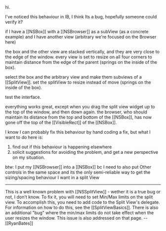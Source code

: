 hi.

I've noticed this behaviour in IB, I think Its a bug, hopefully someone could verify it?

if I have a [[NSBox]] with a [[NSBrowser]] as a subView (as a concrete example)
and  I have another view (arbitrary we're focused on the Browser here)

the box and the other view are stacked vertically, and they are very close to the edge of the window.
every view is set to resize on all four corners to maintain distance from the edge of the parent (springs on the inside of the box).

select the box and the arbitrary view and make them subviews of a [[SplitView]].
set the splitView to resize instead of move (springs on the inside of the box).

test the interface.

everything works great, except when you drag the split view widget up to the top of the window, and then down again.
the browser, who should maintain its distance from the top and bottom of the [[NSBox]], has now gone off the top of the [[VisibleRect]] of the [[NSBox]].

I know I can probably fix this behaviour by hand coding a fix, but what I want to do here is:

1. find out if this behaviour is happening elsewhere
2. solicit suggestions for avoiding the problem, and get a new perspective on my situation.


btw: I put my [[NSBrowser]] into a [[NSBox]] bc I need to also put Other controls in the same space and its the only semi-reliable 
way to get the sizing/spacing behaviour I want in a split View

----

This is a well known problem with [[NSSplitView]] - wether it is a true bug or not, I don't know. To fix it, you will need to set Min/Max limits on the split view. To accomplish this, you need to add code to the Split View's delegate. For information on how to do this, see the [[SplitViewBasics]]. There is also an additional "bug" where the min/max limits do not take effect when the user resizes the window. This issue is also addressed on that page. -- [[RyanBates]]